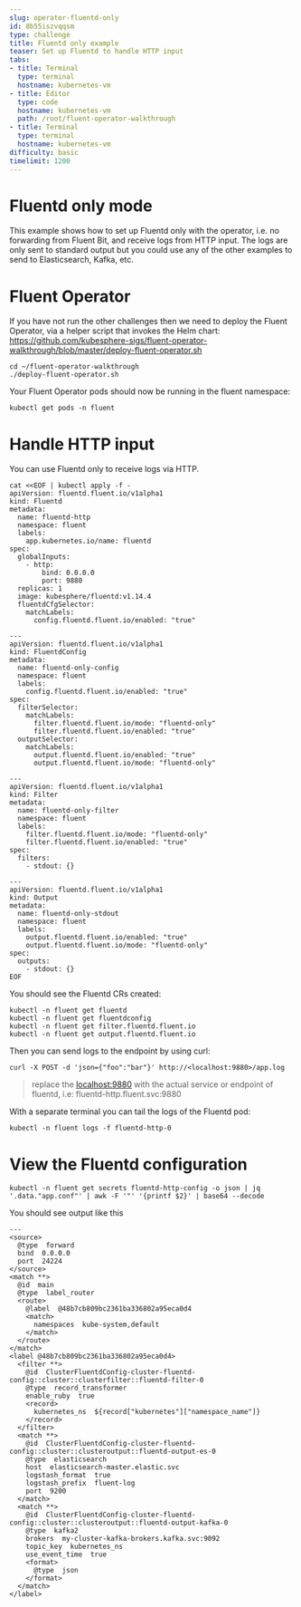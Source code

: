 ```yaml
---
slug: operator-fluentd-only
id: 8b55iszvqqsm
type: challenge
title: Fluentd only example
teaser: Set up Fluentd to handle HTTP input
tabs:
- title: Terminal
  type: terminal
  hostname: kubernetes-vm
- title: Editor
  type: code
  hostname: kubernetes-vm
  path: /root/fluent-operator-walkthrough
- title: Terminal
  type: terminal
  hostname: kubernetes-vm
difficulty: basic
timelimit: 1200
---
```

Fluentd only mode
=================

This example shows how to set up Fluentd only with the operator, i.e. no forwarding from Fluent Bit, and receive logs from HTTP input.
The logs are only sent to standard output but you could use any of the other examples to send to Elasticsearch, Kafka, etc.

Fluent Operator
==============
If you have not run the other challenges then we need to deploy the Fluent Operator,  via a helper script that invokes the Helm chart: https://github.com/kubesphere-sigs/fluent-operator-walkthrough/blob/master/deploy-fluent-operator.sh

```shell
cd ~/fluent-operator-walkthrough
./deploy-fluent-operator.sh
```

Your Fluent Operator pods should now be running in the fluent namespace:

```shell
kubectl get pods -n fluent
```

Handle HTTP input
=================

You can use Fluentd only to receive logs via HTTP.

```shell
cat <<EOF | kubectl apply -f -
apiVersion: fluentd.fluent.io/v1alpha1
kind: Fluentd
metadata:
  name: fluentd-http
  namespace: fluent
  labels:
    app.kubernetes.io/name: fluentd
spec:
  globalInputs:
    - http:
        bind: 0.0.0.0
        port: 9880
  replicas: 1
  image: kubesphere/fluentd:v1.14.4
  fluentdCfgSelector:
    matchLabels:
      config.fluentd.fluent.io/enabled: "true"

---
apiVersion: fluentd.fluent.io/v1alpha1
kind: FluentdConfig
metadata:
  name: fluentd-only-config
  namespace: fluent
  labels:
    config.fluentd.fluent.io/enabled: "true"
spec:
  filterSelector:
    matchLabels:
      filter.fluentd.fluent.io/mode: "fluentd-only"
      filter.fluentd.fluent.io/enabled: "true"
  outputSelector:
    matchLabels:
      output.fluentd.fluent.io/enabled: "true"
      output.fluentd.fluent.io/mode: "fluentd-only"

---
apiVersion: fluentd.fluent.io/v1alpha1
kind: Filter
metadata:
  name: fluentd-only-filter
  namespace: fluent
  labels:
    filter.fluentd.fluent.io/mode: "fluentd-only"
    filter.fluentd.fluent.io/enabled: "true"
spec:
  filters:
    - stdout: {}

---
apiVersion: fluentd.fluent.io/v1alpha1
kind: Output
metadata:
  name: fluentd-only-stdout
  namespace: fluent
  labels:
    output.fluentd.fluent.io/enabled: "true"
    output.fluentd.fluent.io/mode: "fluentd-only"
spec:
  outputs:
    - stdout: {}
EOF
```

You should see the Fluentd CRs created:

```shell
kubectl -n fluent get fluentd
kubectl -n fluent get fluentdconfig
kubectl -n fluent get filter.fluentd.fluent.io
kubectl -n fluent get output.fluentd.fluent.io
```

Then you can send logs to the endpoint by using curl:

```shell
curl -X POST -d 'json={"foo":"bar"}' http://<localhost:9880>/app.log
```
> replace the <localhost:9880> with the actual service or endpoint of fluentd, i.e: fluentd-http.fluent.svc:9880

With a separate terminal you can tail the logs of the Fluentd pod:

```shell
kubectl -n fluent logs -f fluentd-http-0
```

View the Fluentd configuration
==============================

```shell
kubectl -n fluent get secrets fluentd-http-config -o json | jq '.data."app.conf"' | awk -F '"' '{printf $2}' | base64 --decode
```

You should see output like this
```
---
<source>
  @type  forward
  bind  0.0.0.0
  port  24224
</source>
<match **>
  @id  main
  @type  label_router
  <route>
    @label  @48b7cb809bc2361ba336802a95eca0d4
    <match>
      namespaces  kube-system,default
    </match>
  </route>
</match>
<label @48b7cb809bc2361ba336802a95eca0d4>
  <filter **>
    @id  ClusterFluentdConfig-cluster-fluentd-config::cluster::clusterfilter::fluentd-filter-0
    @type  record_transformer
    enable_ruby  true
    <record>
      kubernetes_ns  ${record["kubernetes"]["namespace_name"]}
    </record>
  </filter>
  <match **>
    @id  ClusterFluentdConfig-cluster-fluentd-config::cluster::clusteroutput::fluentd-output-es-0
    @type  elasticsearch
    host  elasticsearch-master.elastic.svc
    logstash_format  true
    logstash_prefix  fluent-log
    port  9200
  </match>
  <match **>
    @id  ClusterFluentdConfig-cluster-fluentd-config::cluster::clusteroutput::fluentd-output-kafka-0
    @type  kafka2
    brokers  my-cluster-kafka-brokers.kafka.svc:9092
    topic_key  kubernetes_ns
    use_event_time  true
    <format>
      @type  json
    </format>
  </match>
</label>
```